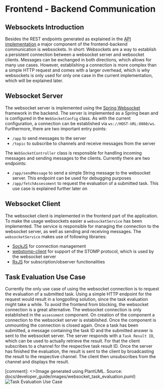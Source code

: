 # Frontend - Backend Communication

## Websockets Introduction
Besides the REST endpoints generated as explained in the [API implementation](../backend/API_Implementation.md) a major
component of the frontend-backend communication is websockets. In short: Websockets are a way to establish a persistent
connection between a websocket server and websocket clients. Messages can be exchanged in both directions, which allows 
for many use cases. However, establishing a connection is more complex than a simple HTTP request and comes with a
larger overhead, which is why websockets is only used for only one case in the current implementation, which will be 
explained later. 

## Websocket Server
The websocket server is implemented using the [Spring Websocket](https://docs.spring.io/spring-framework/docs/current/reference/html/web.html#websocket)
framework in the backend. The server is implemented as a Spring bean and is configured in the ``WebSocketConfig`` class. 
As with the current configuration, a connection can be established via ``ws://HOST-URL:8080/ws``. Furthermore, there are
two important entry points:
* ``/app`` to send messages to the server
* ``/topic`` to subscribe to channels and receive messages from the server

The ``WebSocketController`` class is responsible for handling incoming messages and sending messages to the clients.
Currently there are two endpoints:
* ``/app/sendMessage`` to send a simple String message to the websocket server. This endpoint can be used for debugging purposes
* ``/app/fetchAssessment`` to request the evaluation of a submitted task. This use case is explained further later on

## Websocket Client
The websocket client is implemented in the frontend part of the application. To make the usage websockets easier a 
``websocketService`` has been implemented. The service is responsible for managing the connection to the websocket server,
as well as sending and receiving messages. The ``websocketService`` makes use of following libraries:
* [SockJS](https://github.com/sockjs/sockjs-client) for connection management
* [webstomp-client](https://www.npmjs.com/package/webstomp-client) for support of the STOMP protocol, which is used by the websocket server
* [RxJS](https://rxjs.dev/) for subscription/observer functionalities

## Task Evaluation Use Case
Currently the only use case of using the websocket connection is to request the evaluation of a submitted task. Using
a simple HTTP endpoint for the request would result in a longpolling solution, since the task evaluation might take a 
while. To avoid the frontend from blocking, the websocket connection is a great alternative. The websocket connection is
only established in the ``assessment`` component. On creation of the component a connection to the websocket server is 
established. Once the component is unmounting the connection is closed again. Once a task has been submitted, a message
containing the task ID and the submitted answer is sent to the websocket server. The server responds with a 
``Task Result ID``, which can be used to actually retrieve the result. For that the client subscribes to a channel for
the respective task result ID. Once the server has finished the evaluation, the result is sent to the client by 
broadcasting the result to the respective channel. The client then unsubscribes from the channel and displays the result.

[comment]: <>(Image generated using PlantUML. Source: docs/developer_guide/images/websocket_task_evaluation.puml)
![Task Evaluation Use Case](http://www.plantuml.com/plantuml/png/hP5DJiGm38NtFOMNi9WBi40ZVXPiAJr0sdXeH9g0xRJNnwg558O04c8NnNdVUtuviZYIiiHkO2Gu7AxXDWPC0bVGOyH9G1o_T7Qvptka5KddzweTO-0PffoIFWqvmOKl5D8pBBde-tpIsVAQauelMnOvhhWxW4iUk8nB43toXjJqxCl84uLHHHccsQblX5CcO-3gOd5xZYt834zw2GztRH8c_qL5-5QGvPEwIYReFy8PvsoRDf9rVyQA-OXSedmNR4ZyVql-I2BBqGfcXBF_DcFxhsO1DvITdnnBpQ-iV-l0ZjR17vFNk86jX3bljQmxOl9bYUy0)